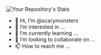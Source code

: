 ![Your Repository's Stats](https://github-readme-stats.vercel.app/api?scarymonsters=Your_GitHub_Username&show_icons=true)
- 👋 Hi, I’m @scarymonsters
- 👀 I’m interested in ...
- 🌱 I’m currently learning ...
- 💞️ I’m looking to collaborate on ...
- 📫 How to reach me ...

<!---
scarymonsters/scarymonsters is a ✨ special ✨ repository because its `README.md` (this file) appears on your GitHub profile.
You can click the Preview link to take a look at your changes.
--->
